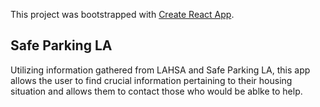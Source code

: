 This project was bootstrapped with [Create React App](https://github.com/facebook/create-react-app).

## Safe Parking LA

Utilizing information gathered from LAHSA and Safe Parking LA, this app allows the user to find crucial information pertaining to their housing situation and allows them to contact those who would be ablke to help.